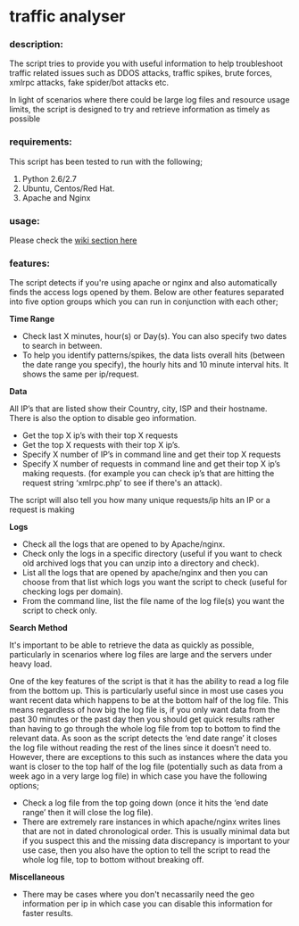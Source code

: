 # traffic analyser

### description:

The script tries to provide you with useful information to help troubleshoot traffic related issues such as DDOS attacks, traffic spikes, brute forces, xmlrpc attacks, fake spider/bot attacks etc.

In light of scenarios where there could be large log files and resource usage limits, the script is designed to try and retrieve information as timely as possible

### requirements:

This script has been tested to run with the following;

1. Python 2.6/2.7
1. Ubuntu, Centos/Red Hat.
1. Apache and Nginx

### usage:

Please check the [wiki section here](https://github.com/tahz7/traffic_analyser/wiki/0.-Usage)

### features:

The script detects if you're using apache or nginx and also automatically finds the access logs opened by them. 
Below are other features separated into five option groups which you can run in conjunction with each other;
 
**Time Range**
 
* Check last X minutes, hour(s) or Day(s). You can also specify two dates to search in between.
* To help you identify patterns/spikes, the data lists overall hits (between the date range you specify), the hourly hits and 10 minute interval hits. It shows the same per ip/request.
 
**Data**
 
All IP’s that are listed show their Country, city, ISP and their hostname. There is also the option to disable geo information.
 
* Get the top X ip’s with their top X requests 
* Get the top X requests with their top X ip’s.
* Specify X number of IP’s in command line and get their top X requests
* Specify X number of requests in command line and get their top X ip’s making requests.  (for example you can check ip’s that are hitting the request string ‘xmlrpc.php’ to see if there's an attack).

The script will also tell you how many unique requests/ip hits an IP or a request is making
 
**Logs**
 
* Check all the logs that are opened to by Apache/nginx.
* Check only the logs in a specific directory (useful if you want to check old archived logs that you can unzip into a directory and check).
* List all the logs that are opened by apache/nginx and then you can choose from that list which logs you want the script to check (useful for checking logs per domain).
* From the command line, list the file name of the log file(s) you want the script to check only.
 
**Search Method**
 
It's important to be able to retrieve the data as quickly as possible, particularly in scenarios where log files are large and the servers under heavy load.

One of the key features of the script is that it has the ability to read a log file from the bottom up. This is particularly useful since in most use cases you want recent data which happens to be at the bottom half of the log file. This means regardless of how big the log file is, if you only want data from the past 30 minutes or the past day then you should get quick results rather than having to go through the whole log file from top to bottom to find the relevant data. As soon as the script detects the ‘end date range’ it closes the log file without reading the rest of the lines since it doesn’t need to. However, there are exceptions to this such as instances where the data you want is closer to the top half of the log file (potentially such as data from a week ago in a very large log file) in which case you have the following options;
 
* Check a log file from the top going down (once it hits the ‘end date range’ then it will close the log file).
* There are extremely rare instances in which apache/nginx writes lines that are not in dated chronological order. This is usually minimal data but if you suspect this and the missing data discrepancy is important to your use case, then you also have the option to tell the script to read the whole log file, top to bottom without breaking off.

**Miscellaneous**

* There may be cases where you don't necassarily need the geo information per ip in which case you can disable this information for faster results. 
